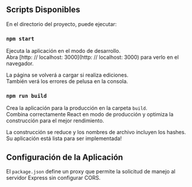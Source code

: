 ## Scripts Disponibles

En el directorio del proyecto, puede ejecutar:

### `npm start`

Ejecuta la aplicación en el modo de desarrollo. <br>
Abra [http: // localhost: 3000](http: // localhost: 3000) para verlo en el navegador.

La página se volverá a cargar si realiza ediciones. <br>
También verá los errores de pelusa en la consola.

### `npm run build`

Crea la aplicación para la producción en la carpeta `build`. <br>
Combina correctamente React en modo de producción y optimiza la construcción para el mejor rendimiento.

La construcción se reduce y los nombres de archivo incluyen los hashes. <br>
Su aplicación está lista para ser implementada!

## Configuración de la Aplicación

El `package.json` define un proxy que permite la solicitud de manejo al servidor Express sin configurar CORS.
